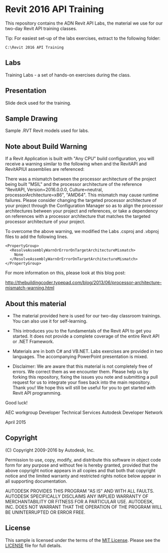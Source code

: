 # Revit 2016 API Training

This repository contains the ADN Revit API Labs, the material we use for our two-day Revit API training classes.

Tip: For easiest set-up of the labs exercises, extract to the following folder:

    C:\Revit 2016 API Training


## Labs

Training Labs - a set of hands-on exercises during the class.

## Presentation

Slide deck used for the training.

## Sample Drawing

Sample .RVT Revit models used for labs.

## Note about Build Warning

If a Revit Application is built with "Any CPU" build configuration,
you will receive a warning similar to the following when and the
RevitAPI and RevitAPIUI assemblies are referenced:

There was a mismatch between the processor architecture of the project
being built "MSIL" and the processor architecture of the reference
"RevitAPI, Version=2016.0.0.0, Culture=neutral, processorArchitecture=x86",
"AMD64". This mismatch may cause runtime failures. Please consider changing
the targeted processor architecture of your project through the
Configuration Manager so as to align the processor architectures between
your project and references, or take a dependency on references with a
processor architecture that matches the targeted processor architecture
of your project.

To overcome the above warning, we modified the Labs .csproj and .vbproj
files to add the following lines.

    <PropertyGroup>
      <ResolveAssemblyWarnOrErrorOnTargetArchitectureMismatch>
        None
      </ResolveAssemblyWarnOrErrorOnTargetArchitectureMismatch>
    </PropertyGroup>

For more information on this, please look at this blog post:

http://thebuildingcoder.typepad.com/blog/2013/06/processor-architecture-mismatch-warning.html


## About this material

* The material provided here is used for our two-day classroom trainings.
  You can also use it for self-learning.

* This introduces you to the fundamentals of the Revit API to get
  you started. It does not provide a complete coverage of the entire
  Revit API or .NET Framework.

* Materials are in both C# and VB.NET. Labs exercises are provided
  in two languages. The accompanying PowerPoint presentation is mixed.

* Disclaimer: We are aware that this material is not completely free of errors.
  We correct them as we encounter them.
Please help us by forking this repository, fixing the issues you note and submitting a pull request for us to integrate your fixes back into the main repository. Thank you!
We hope this will still be useful for you to get
started with Revit API programming.

Good luck!

AEC workgroup
Developer Technical Services
Autodesk Developer Network

April 2015

## Copyright

(C) Copyright 2009-2016 by Autodesk, Inc.

Permission to use, copy, modify, and distribute this software in
object code form for any purpose and without fee is hereby granted,
provided that the above copyright notice appears in all copies and
that both that copyright notice and the limited warranty and
restricted rights notice below appear in all supporting
documentation.

AUTODESK PROVIDES THIS PROGRAM "AS IS" AND WITH ALL FAULTS.
AUTODESK SPECIFICALLY DISCLAIMS ANY IMPLIED WARRANTY OF
MERCHANTABILITY OR FITNESS FOR A PARTICULAR USE.  AUTODESK, INC.
DOES NOT WARRANT THAT THE OPERATION OF THE PROGRAM WILL BE
UNINTERRUPTED OR ERROR FREE.


## License

This sample is licensed under the terms of the [MIT License](http://www.apache.org/licenses/LICENSE-2.0).
Please see the [LICENSE](LICENSE) file for full details.
